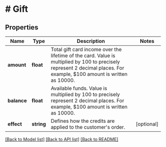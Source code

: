 # # Gift

## Properties

Name | Type | Description | Notes
------------ | ------------- | ------------- | -------------
**amount** | **float** | Total gift card income over the lifetime of the card. Value is multiplied by 100 to precisely represent 2 decimal places. For example, $100 amount is written as 10000. |
**balance** | **float** | Available funds. Value is multiplied by 100 to precisely represent 2 decimal places. For example, $100 amount is written as 10000. |
**effect** | **string** | Defines how the credits are applied to the customer&#39;s order. | [optional]

[[Back to Model list]](../../README.md#models) [[Back to API list]](../../README.md#endpoints) [[Back to README]](../../README.md)
